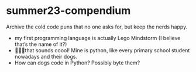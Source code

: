 # summer23-compendium
Archive the cold code puns that no one asks for, but keep the nerds happy.

- my first programming language is actually Lego Mindstorm (I believe that’s the name of it?)
- 🤣🤣🤣that sounds coool! Mine is python, like every primary school student nowadays and their dogs.
- How can dogs code in Python? Possibly byte them?

